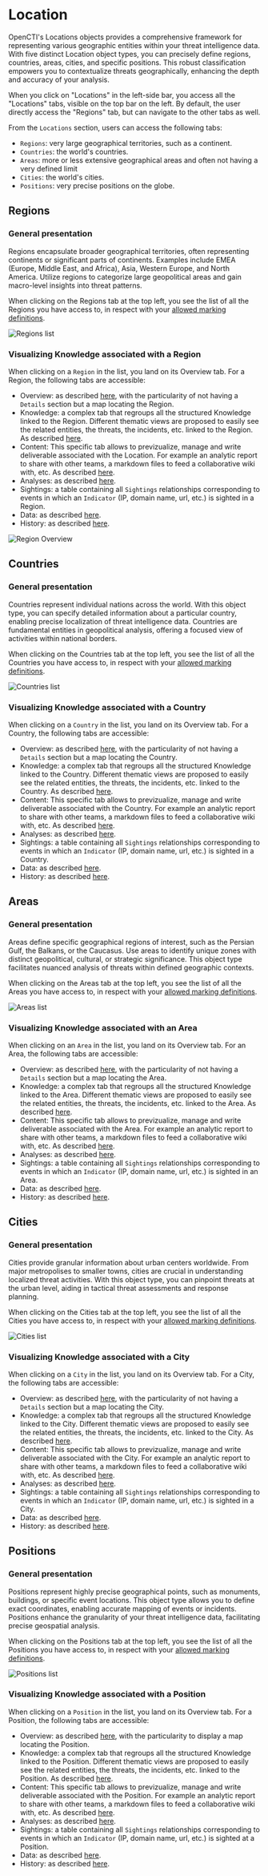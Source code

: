 # Location

OpenCTI's Locations objects provides a comprehensive framework for representing various geographic entities within your threat intelligence data. With five distinct Location object types, you can precisely define regions, countries, areas, cities, and specific positions. This robust classification empowers you to contextualize threats geographically, enhancing the depth and accuracy of your analysis.

When you click on "Locations" in the left-side bar, you access all the "Locations" tabs, visible on the top bar on the left. By default, the user directly access the "Regions" tab, but can navigate to the other tabs as well.

From the `Locations` section, users can access the following tabs:

- `Regions`: very large geographical territories, such as a continent.
- `Countries`: the world's countries.
- `Areas`: more or less extensive geographical areas and often not having a very defined limit
- `Cities`: the world's cities.
- `Positions`: very precise positions on the globe.


## Regions

### General presentation

Regions encapsulate broader geographical territories, often representing continents or significant parts of continents. Examples include EMEA (Europe, Middle East, and Africa), Asia, Western Europe, and North America. Utilize regions to categorize large geopolitical areas and gain macro-level insights into threat patterns.

When clicking on the Regions tab at the top left, you see the list of all the Regions you have access to, in respect with your [allowed marking definitions](../administration/users.md).

![Regions list](assets/regions_list_view.png)

### Visualizing Knowledge associated with a Region

When clicking on a `Region` in the list, you land on its Overview tab. For a Region, the following tabs are accessible:

- Overview: as described [here](overview.md#overview-section), with the particularity of not having a `Details` section but a map locating the Region.
- Knowledge: a complex tab that regroups all the structured Knowledge linked to the Region. Different thematic views are proposed to easily see the related entities, the threats, the incidents, etc. linked to the Region. As described [here](overview.md#knowledge-section).
- Content: This specific tab allows to previzualize, manage and write deliverable associated with the Location. For example an analytic report to share with other teams, a markdown files to feed a collaborative wiki with, etc. As described [here](overview.md#content-section).
- Analyses: as described [here](overview.md#analyses-section).
- Sightings: a table containing all `Sightings` relationships corresponding to events in which an `Indicator` (IP, domain name, url, etc.) is sighted in a Region.
- Data: as described [here](overview.md#data-section).
- History: as described [here](overview.md#history-section).

![Region Overview](assets/region_overview.png)

## Countries

### General presentation

Countries represent individual nations across the world. With this object type, you can specify detailed information about a particular country, enabling precise localization of threat intelligence data. Countries are fundamental entities in geopolitical analysis, offering a focused view of activities within national borders.

When clicking on the Countries tab at the top left, you see the list of all the Countries you have access to, in respect with your [allowed marking definitions](../administration/users.md).

![Countries list](assets/countries_list_view.png)

### Visualizing Knowledge associated with a Country

When clicking on a `Country` in the list, you land on its Overview tab. For a Country, the following tabs are accessible:

- Overview: as described [here](overview.md#overview-section), with the particularity of not having a `Details` section but a map locating the Country.
- Knowledge: a complex tab that regroups all the structured Knowledge linked to the Country. Different thematic views are proposed to easily see the related entities, the threats, the incidents, etc. linked to the Country. As described [here](overview.md#knowledge-section).
- Content: This specific tab allows to previzualize, manage and write deliverable associated with the Country. For example an analytic report to share with other teams, a markdown files to feed a collaborative wiki with, etc. As described [here](overview.md#content-section).
- Analyses: as described [here](overview.md#analyses-section).
- Sightings: a table containing all `Sightings` relationships corresponding to events in which an `Indicator` (IP, domain name, url, etc.) is sighted in a Country.
- Data: as described [here](overview.md#data-section).
- History: as described [here](overview.md#history-section).

## Areas

### General presentation

Areas define specific geographical regions of interest, such as the Persian Gulf, the Balkans, or the Caucasus. Use areas to identify unique zones with distinct geopolitical, cultural, or strategic significance. This object type facilitates nuanced analysis of threats within defined geographic contexts.

When clicking on the Areas tab at the top left, you see the list of all the Areas you have access to, in respect with your [allowed marking definitions](../administration/users.md).

![Areas list](assets/areas_list_view.png)

### Visualizing Knowledge associated with an Area

When clicking on an `Area` in the list, you land on its Overview tab. For an Area, the following tabs are accessible:

- Overview: as described [here](overview.md#overview-section), with the particularity of not having a `Details` section but a map locating the Area.
- Knowledge: a complex tab that regroups all the structured Knowledge linked to the Area. Different thematic views are proposed to easily see the related entities, the threats, the incidents, etc. linked to the Area. As described [here](overview.md#knowledge-section).
- Content: This specific tab allows to previzualize, manage and write deliverable associated with the Area. For example an analytic report to share with other teams, a markdown files to feed a collaborative wiki with, etc. As described [here](overview.md#content-section).
- Analyses: as described [here](overview.md#analyses-section).
- Sightings: a table containing all `Sightings` relationships corresponding to events in which an `Indicator` (IP, domain name, url, etc.) is sighted in an Area.
- Data: as described [here](overview.md#data-section).
- History: as described [here](overview.md#history-section).


## Cities

### General presentation

Cities provide granular information about urban centers worldwide. From major metropolises to smaller towns, cities are crucial in understanding localized threat activities. With this object type, you can pinpoint threats at the urban level, aiding in tactical threat assessments and response planning.

When clicking on the Cities tab at the top left, you see the list of all the Cities you have access to, in respect with your [allowed marking definitions](../administration/users.md).

![Cities list](assets/cities_list_view.png)

### Visualizing Knowledge associated with a City

When clicking on a `City` in the list, you land on its Overview tab. For a City, the following tabs are accessible:

- Overview: as described [here](overview.md#overview-section), with the particularity of not having a `Details` section but a map locating the City.
- Knowledge: a complex tab that regroups all the structured Knowledge linked to the City. Different thematic views are proposed to easily see the related entities, the threats, the incidents, etc. linked to the City. As described [here](overview.md#knowledge-section).
- Content: This specific tab allows to previzualize, manage and write deliverable associated with the City. For example an analytic report to share with other teams, a markdown files to feed a collaborative wiki with, etc. As described [here](overview.md#content-section).
- Analyses: as described [here](overview.md#analyses-section).
- Sightings: a table containing all `Sightings` relationships corresponding to events in which an `Indicator` (IP, domain name, url, etc.) is sighted in a City.
- Data: as described [here](overview.md#data-section).
- History: as described [here](overview.md#history-section).


## Positions

### General presentation

Positions represent highly precise geographical points, such as monuments, buildings, or specific event locations. This object type allows you to define exact coordinates, enabling accurate mapping of events or incidents. Positions enhance the granularity of your threat intelligence data, facilitating precise geospatial analysis.

When clicking on the Positions tab at the top left, you see the list of all the Positions you have access to, in respect with your [allowed marking definitions](../administration/users.md).

![Positions list](assets/positions_list_view.png)

### Visualizing Knowledge associated with a Position

When clicking on a `Position` in the list, you land on its Overview tab. For a Position, the following tabs are accessible:

- Overview: as described [here](overview.md#overview-section), with the particularity to display a map locating the Position.
- Knowledge: a complex tab that regroups all the structured Knowledge linked to the Position. Different thematic views are proposed to easily see the related entities, the threats, the incidents, etc. linked to the Position. As described [here](overview.md#knowledge-section).
- Content: This specific tab allows to previzualize, manage and write deliverable associated with the Position. For example an analytic report to share with other teams, a markdown files to feed a collaborative wiki with, etc. As described [here](overview.md#content-section).
- Analyses: as described [here](overview.md#analyses-section).
- Sightings: a table containing all `Sightings` relationships corresponding to events in which an `Indicator` (IP, domain name, url, etc.) is sighted at a Position.
- Data: as described [here](overview.md#data-section).
- History: as described [here](overview.md#history-section).
